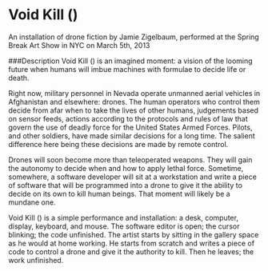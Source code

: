 Void Kill ()
========

An installation of drone fiction by Jamie Zigelbaum, performed at the Spring Break Art Show in NYC on March 5th, 2013

###Description
Void Kill () is an imagined moment: a vision of the looming future when humans will imbue machines with formulae to decide life or death. 

Right now, military personnel in Nevada operate unmanned aerial vehicles in Afghanistan and elsewhere: drones. The human operators who control them decide from afar when to take the lives of other humans, judgements based on sensor feeds, actions according to the protocols and rules of law that govern the use of deadly force for the United States Armed Forces. Pilots, and other soldiers, have made similar decisions for a long time. The salient difference here being these decisions are made by remote control. 

Drones will soon become more than teleoperated weapons. They will gain the autonomy to decide when and how to apply lethal force. Sometime, somewhere, a software developer will sit at a workstation and write a piece of software that will be programmed into a drone to give it the ability to decide on its own to kill human beings. That moment will likely be a mundane one.

Void Kill () is a simple performance and installation: a desk, computer, display, keyboard, and mouse. The software editor is open; the cursor blinking; the code unfinished. The artist starts by sitting in the gallery space as he would at home working. He starts from scratch and writes a piece of code to control a drone and give it the authority to kill. Then he leaves; the work unfinished.


 